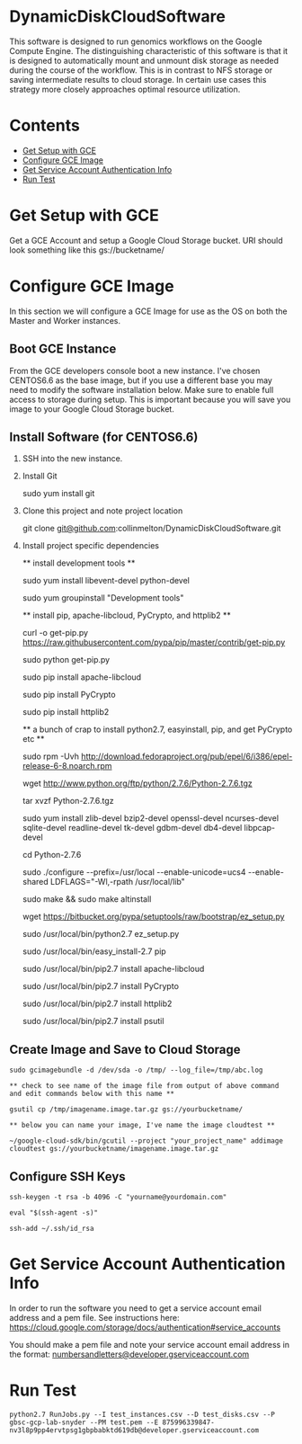 # DynamicDiskCloudSoftware
This software is designed to run genomics workflows on the Google Compute Engine. The distinguishing characteristic of this software is that it is designed to automatically mount and unmount disk storage as needed during the course of the workflow. This is in contrast to NFS storage or saving intermediate results to cloud storage. In certain use cases this strategy more closely approaches optimal resource utilization.

# Contents
- [Get Setup with GCE](#get-setup-with-gce)
- [Configure GCE Image](#configure-gce-image)
- [Get Service Account Authentication Info](#get-service-account-authentication-info) 
- [Run Test](#run-test) 

# Get Setup with GCE
Get a GCE Account and setup a Google Cloud Storage bucket. URI should look something like this gs://bucketname/

# Configure GCE Image
In this section we will configure a GCE Image for use as the OS on both the Master and Worker instances. 

## Boot GCE Instance
From the GCE developers console boot a new instance. I've chosen CENTOS6.6 as the base image, but if you use a different base you may need to modify the software installation below. Make sure to enable full access to storage during setup. This is important because you will save you image to your Google Cloud Storage bucket. 

## Install Software (for CENTOS6.6)
1. SSH into the new instance. 

2. Install Git

	sudo yum install git
	
3. Clone this project and note project location

	git clone git@github.com:collinmelton/DynamicDiskCloudSoftware.git
	
4. Install project specific dependencies

	** install development tools **
	
	sudo yum install libevent-devel python-devel
	
	sudo yum groupinstall "Development tools"
	
	** install pip, apache-libcloud, PyCrypto, and httplib2 **
	
	curl -o get-pip.py https://raw.githubusercontent.com/pypa/pip/master/contrib/get-pip.py
	
	sudo python get-pip.py
	 
	sudo pip install apache-libcloud
	
	sudo pip install PyCrypto
	
	sudo pip install httplib2
	
	** a bunch of crap to install python2.7, easyinstall, pip, and get PyCrypto etc **
	
	sudo rpm -Uvh http://download.fedoraproject.org/pub/epel/6/i386/epel-release-6-8.noarch.rpm
	 
	wget http://www.python.org/ftp/python/2.7.6/Python-2.7.6.tgz
	
	tar xvzf Python-2.7.6.tgz
	
	sudo yum install zlib-devel bzip2-devel openssl-devel ncurses-devel sqlite-devel readline-devel tk-devel gdbm-devel db4-devel libpcap-devel
	
	cd Python-2.7.6
	
	sudo ./configure --prefix=/usr/local --enable-unicode=ucs4 --enable-shared LDFLAGS="-Wl,-rpath /usr/local/lib"
	
	sudo make && sudo make altinstall
	
	wget https://bitbucket.org/pypa/setuptools/raw/bootstrap/ez_setup.py
	
	sudo /usr/local/bin/python2.7 ez_setup.py
	
	sudo /usr/local/bin/easy_install-2.7 pip
	
	sudo /usr/local/bin/pip2.7 install apache-libcloud
	
	sudo /usr/local/bin/pip2.7 install PyCrypto
	
	sudo /usr/local/bin/pip2.7 install httplib2

	sudo /usr/local/bin/pip2.7 install psutil
	
## Create Image and Save to Cloud Storage

	sudo gcimagebundle -d /dev/sda -o /tmp/ --log_file=/tmp/abc.log
	
	** check to see name of the image file from output of above command and edit commands below with this name **
	
	gsutil cp /tmp/imagename.image.tar.gz gs://yourbucketname/
	
	** below you can name your image, I've name the image cloudtest **
	
	~/google-cloud-sdk/bin/gcutil --project "your_project_name" addimage cloudtest gs://yourbucketname/imagename.image.tar.gz


## Configure SSH Keys

	ssh-keygen -t rsa -b 4096 -C "yourname@yourdomain.com"
	
	eval "$(ssh-agent -s)"
	
	ssh-add ~/.ssh/id_rsa

# Get Service Account Authentication Info
In order to run the software you need to get a service account email address and a pem file. See instructions here: https://cloud.google.com/storage/docs/authentication#service_accounts

You should make a pem file and note your service account email address in the format: numbersandletters@developer.gserviceaccount.com


# Run Test

	python2.7 RunJobs.py --I test_instances.csv --D test_disks.csv --P gbsc-gcp-lab-snyder --PM test.pem --E 875996339847-nv3l8p9pp4ervtpsg1gbpbabktd619db@developer.gserviceaccount.com
